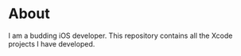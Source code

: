 # About
I am a budding iOS developer. This repository contains all the Xcode projects I have developed.
